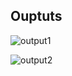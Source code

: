 ## Ouptuts

![output1](https://github.com/1NT18IS013/1NT18IS013_adithya_B_npLab/blob/main/31-03-21/output-1.png)

![output2](https://github.com/1NT18IS013/1NT18IS013_adithya_B_npLab/blob/main/31-03-21/output-2.png)
